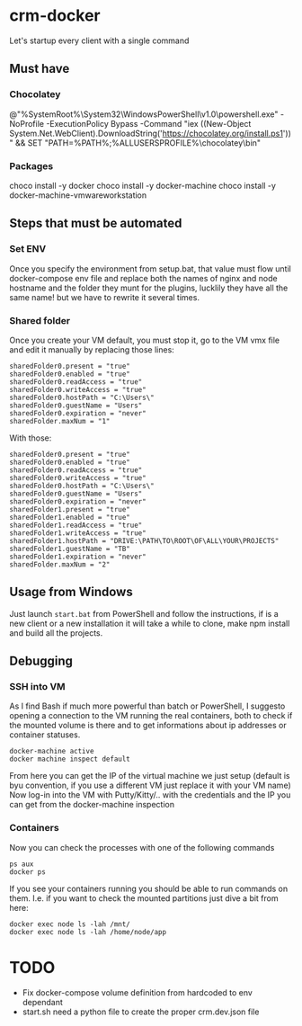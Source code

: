 # crm-docker

Let's startup every client with a single command

## Must have

### Chocolatey

@"%SystemRoot%\System32\WindowsPowerShell\v1.0\powershell.exe" -NoProfile -ExecutionPolicy Bypass -Command "iex ((New-Object System.Net.WebClient).DownloadString('https://chocolatey.org/install.ps1'))" && SET "PATH=%PATH%;%ALLUSERSPROFILE%\chocolatey\bin"

### Packages

choco install -y docker
choco install -y docker-machine
choco install -y docker-machine-vmwareworkstation

## Steps that must be automated

### Set ENV

Once you specify the environment from setup.bat, that value must flow until docker-compose env file and replace both the names of nginx and node hostname and the folder they munt for the plugins, lucklily they have all the same name! but we have to rewrite it several times.

### Shared folder

Once you create your VM default, you must stop it, go to the VM vmx file and edit it manually by replacing those lines:

    sharedFolder0.present = "true"
    sharedFolder0.enabled = "true"
    sharedFolder0.readAccess = "true"
    sharedFolder0.writeAccess = "true"
    sharedFolder0.hostPath = "C:\Users\"
    sharedFolder0.guestName = "Users"
    sharedFolder0.expiration = "never"
    sharedFolder.maxNum = "1"

With those:

    sharedFolder0.present = "true"
    sharedFolder0.enabled = "true"
    sharedFolder0.readAccess = "true"
    sharedFolder0.writeAccess = "true"
    sharedFolder0.hostPath = "C:\Users\"
    sharedFolder0.guestName = "Users"
    sharedFolder0.expiration = "never"
    sharedFolder1.present = "true"
    sharedFolder1.enabled = "true"
    sharedFolder1.readAccess = "true"
    sharedFolder1.writeAccess = "true"
    sharedFolder1.hostPath = "DRIVE:\PATH\TO\ROOT\OF\ALL\YOUR\PROJECTS"
    sharedFolder1.guestName = "TB"
    sharedFolder1.expiration = "never"
    sharedFolder.maxNum = "2"

## Usage from Windows

Just launch `start.bat` from PowerShell and follow the instructions, if is a new client or a new installation it will take a while to clone, make npm install and build all the projects.

## Debugging

### SSH into VM

As I find Bash if much more powerful than batch or PowerShell, I suggesto opening a connection to the VM running the real containers, both to check if the mounted volume is there and to get informations about ip addresses or container statuses.

    docker-machine active
    docker machine inspect default

From here you can get the IP of the virtual machine we just setup (default is byu convention, if you use a different VM just replace it with your VM name)
Now log-in into the VM with Putty/Kitty/.. with the credentials and the IP you can get from the docker-machine inspection

### Containers

Now you can check the processes with one of the following commands

    ps aux
    docker ps

If you see your containers running you should be able to run commands on them. I.e. if you want to check the mounted partitions just dive a bit from here:

    docker exec node ls -lah /mnt/
    docker exec node ls -lah /home/node/app

# TODO

* Fix docker-compose volume definition from hardcoded to env dependant
* start.sh need a python file to create the proper crm.dev.json file
